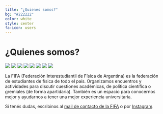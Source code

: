 ```yaml
---
title: "¿Quienes somos?"
bg: "#222222"
color: white
style: center
fa-icon: users
---
```


# ¿Quienes somos?

<div class="scroll-container">
  <img src="img/gallery/0.jpg">
  <img src="img/gallery/1.jpg">
  <img src="img/gallery/2.jpg">
  <img src="img/gallery/3.jpg">
  <img src="img/gallery/4.jpg">
  <img src="img/gallery/5.jpg">
  <img src="img/gallery/6.jpg">
  <img src="img/gallery/7.jpg">
</div> 


La FIFA (Federación Interestudiantil de Física de Argentina) es la federación de estudiantes de física de todo el país. Organizamos encuentros y actividades para discutir cuestiones académicas, de política científica o gremiales (de forma apartidaria). También es un espacio para conocernos mejor y ayudarnos a tener una mejor experiencia universitaria.

Si tenés dudas, escribinos al <a href="mailto:fifabsas@gmail.com">mail de contacto de la FIFA</a> o por <a href="https://www.instagram.com/fifabsas/">Instagram</a>.

## <a href="https://www.instagram.com/fifabsas/" class="fa fa-instagram"></a> <a href="https://github.com/fifabsas/talleresfifabsas" class="fa fa-github"></a> <a href="https://x.com/fifabsas" class="fa fa-twitter"></a> <a href="mailto:fifabsas@gmail.com" class="fa fa-envelope"></a>


